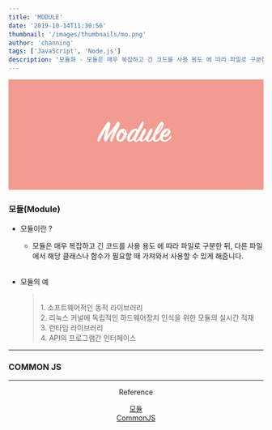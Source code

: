 ```yaml
---
title: 'MODULE'
date: '2019-10-14T11:30:56'
thumbnail: '/images/thumbnails/mo.png'
author: 'channing'
tags: ['JavaScript', 'Node.js']
description: '모듈화 - 모듈은 매우 복잡하고 긴 코드를 사용 용도 에 따라 파일로 구분한 뒤, 다른 파일에서 해당 클래스나 함수가 필요할 때 가져와서 사용할 수 있게 해줍니다.'
---
```


![mo](./mo.png)

### 모듈(Module)

- 모듈이란 ?

  - 모듈은 매우 복잡하고 긴 코드를 사용 용도 에 따라 파일로 구분한 뒤, 다른 파일에서 해당 클래스나 함수가 필요할 때 가져와서 사용할 수 있게 해줍니다.
    <br>
    <br>

- 모듈의 예
  > <br> 1. 소프트웨어적인 동적 라이브러리
  > <br>2. 리눅스 커널에 독립적인 하드웨어장치 인식을 위한 모듈의 실시간 적재
  > <br>3. 런타임 라이브러리
  > <br>4. API의 프로그램간 인터페이스

---

### COMMON JS

<hr />
<center>
Reference <br>

[모듈](<https://ko.wikipedia.org/wiki/%EB%AA%A8%EB%93%88_(%ED%94%84%EB%A1%9C%EA%B7%B8%EB%9E%98%EB%B0%8D)>)<br>
[CommonJS](https://code-daniel.tistory.com/58)

</center>
